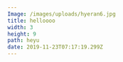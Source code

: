 ```yaml
---
Image: /images/uploads/hyeran6.jpg
title: helloooo
width: 3
height: 9
path: heyu
date: 2019-11-23T07:17:19.299Z
---
```


